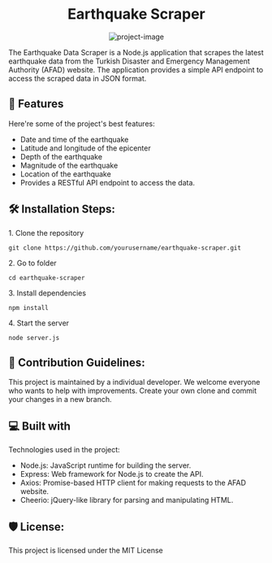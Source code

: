 <h1 align="center" id="title">Earthquake Scraper</h1>

<p align="center"><img src="https://socialify.git.ci/anilyavas/earthquake-scraper/image?language=1&amp;owner=1&amp;name=1&amp;stargazers=1&amp;theme=Light" alt="project-image"></p>

<p id="description">The Earthquake Data Scraper is a Node.js application that scrapes the latest earthquake data from the Turkish Disaster and Emergency Management Authority (AFAD) website. The application provides a simple API endpoint to access the scraped data in JSON format.</p>

  
  
<h2>🧐 Features</h2>

Here're some of the project's best features:

*   Date and time of the earthquake
*   Latitude and longitude of the epicenter
*   Depth of the earthquake
*   Magnitude of the earthquake
*   Location of the earthquake
*   Provides a RESTful API endpoint to access the data.


<h2>🛠️ Installation Steps:</h2>

<p>1. Clone the repository</p>

```
git clone https://github.com/yourusername/earthquake-scraper.git
```

<p>2. Go to folder</p>

```
cd earthquake-scraper
```

<p>3. Install dependencies</p>

```
npm install
```

<p>4. Start the server</p>

```
node server.js
```

<h2>🍰 Contribution Guidelines:</h2>

This project is maintained by a individual developer. We welcome everyone who wants to help with improvements. Create your own clone and commit your changes in a new branch.

  
  
<h2>💻 Built with</h2>

Technologies used in the project:

*   Node.js: JavaScript runtime for building the server.
*   Express: Web framework for Node.js to create the API.
*   Axios: Promise-based HTTP client for making requests to the AFAD website.
*   Cheerio: jQuery-like library for parsing and manipulating HTML.

<h2>🛡️ License:</h2>

This project is licensed under the MIT License